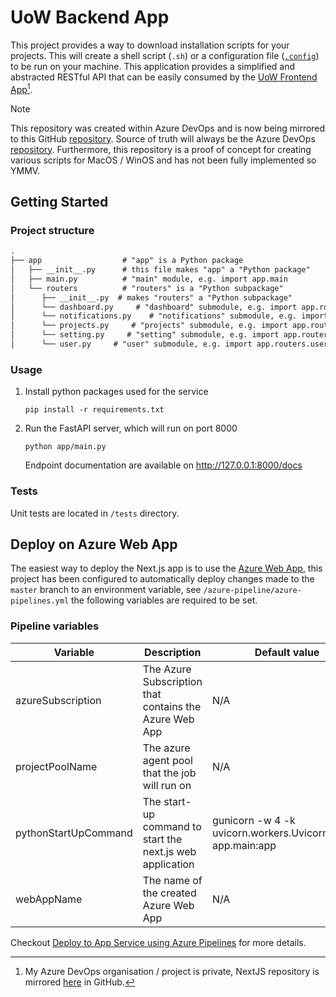 # UoW Backend App

This project provides a way to download installation scripts for your projects. This will create a shell script (`.sh`) or a configuration file ([`.config`](https://docs.chocolatey.org/en-us/choco/commands/install#packages.config)) to be run on your machine.
This application provides a simplified and abstracted RESTful API that can be easily consumed by the [UoW Frontend App](https://dev.azure.com/k-space/uow/_git/uow-frontend-app)[^1].

> [!NOTE]
>
> This repository was created within Azure DevOps and is now being mirrored to this GitHub [repository](https://github.com/kwame-mintah/python-fastapi-create-installation-scripts).
> Source of truth will always be the Azure DevOps [repository](https://dev.azure.com/k-space/uow/_git/uow-backend-app). Furthermore, this repository is
> a proof of concept for creating various scripts for MacOS / WinOS and has not been fully implemented so YMMV.

## Getting Started

### Project structure

```markdown
.
├── app                  # "app" is a Python package
│   ├── __init__.py      # this file makes "app" a "Python package"
│   ├── main.py          # "main" module, e.g. import app.main
│   └── routers          # "routers" is a "Python subpackage"
│      ├── __init__.py  # makes "routers" a "Python subpackage"
│      └── dashboard.py     # "dashboard" submodule, e.g. import app.routers.dashboard
│      └── notifications.py    # "notifications" submodule, e.g. import app.routers.notifications
│      └── projects.py     # "projects" submodule, e.g. import app.routers.projects
│      └── setting.py     # "setting" submodule, e.g. import app.routers.setting
│      └── user.py     # "user" submodule, e.g. import app.routers.user
```

### Usage

1. Install python packages used for the service
    ```console
   pip install -r requirements.txt
    ```
2. Run the FastAPI server, which will run on port 8000
    ```console
   python app/main.py
    ```
   Endpoint documentation are available on http://127.0.0.1:8000/docs

### Tests

Unit tests are located in `/tests` directory.

## Deploy on Azure Web App

The easiest way to deploy the Next.js app is to use the [Azure Web App](https://azure.microsoft.com/en-gb/products/app-service/web/), this project has been configured to
automatically deploy changes made to the `master` branch to an environment variable, see `/azure-pipeline/azure-pipelines.yml` the following variables are required to be set.

### Pipeline variables

| Variable             | Description                                               | Default value                                               | Required? |
|----------------------|-----------------------------------------------------------|-------------------------------------------------------------|-----------|
| azureSubscription    | The Azure Subscription that contains the Azure Web App    | N/A                                                         | Yes       |
| projectPoolName      | The azure agent pool that the job will run on             | N/A                                                         | Yes       |
| pythonStartUpCommand | The start-up command to start the next.js web application | gunicorn -w 4 -k uvicorn.workers.UvicornWorker app.main:app | No        |
| webAppName           | The name of the created Azure Web App                     | N/A                                                         | Yes       |

Checkout [Deploy to App Service using Azure Pipelines](https://learn.microsoft.com/en-us/azure/app-service/deploy-azure-pipelines?tabs=yaml) for more details.

[^1]: My Azure DevOps organisation / project is private, NextJS repository is mirrored [here](https://github.com/kwame-mintah/nextjs-project-installation-dashboard) in GitHub.
